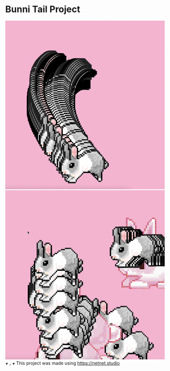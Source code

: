 # Bunni Tail Project

![screenshot piece](bunni-trails-screenshot.png) ![screenshot 2](bunni-stacks-screenshot.png)
◕ ◞ ◕ This project was made using https://netnet.studio
